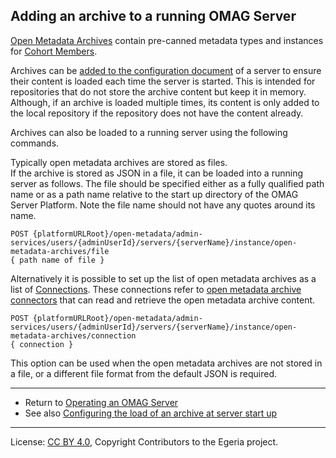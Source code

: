 <!-- SPDX-License-Identifier: CC-BY-4.0 -->
<!-- Copyright Contributors to the Egeria project. -->


## Adding an archive to a running OMAG Server

[Open Metadata Archives](../../../../open-metadata-resources/open-metadata-archives)
contain pre-canned metadata types and instances for [Cohort Members](../concepts/cohort-member.md).

Archives can be
[added to the configuration document](configuring-the-startup-archives.md) of a server
to ensure their content is loaded each time the server is started.  This is intended for
repositories that do not store the archive content but keep it in memory.
Although, if an archive is loaded multiple times, its content is only added to the local repository
if the repository does not have the content already.

Archives can also be loaded to a running server using the following commands.

Typically open metadata archives are stored as files.  
If the archive is stored as JSON in a file, it can be loaded into a running server
as follows.
The file should be specified either as a fully qualified path name
or as a path name relative to the start up directory of the OMAG Server Platform.
Note the file name should not have any quotes around its name.

```
POST {platformURLRoot}/open-metadata/admin-services/users/{adminUserId}/servers/{serverName}/instance/open-metadata-archives/file
{ path name of file }
```

Alternatively it is possible to set up the list of open metadata archives as a list of
[Connections](../../../frameworks/open-connector-framework/docs/concepts/connection.md).
These connections refer to
[open metadata archive connectors](../../../repository-services/docs/component-descriptions/connectors/open-metadata-archive-store-connector.md)
that can read and retrieve the open metadata archive content.

```
POST {platformURLRoot}/open-metadata/admin-services/users/{adminUserId}/servers/{serverName}/instance/open-metadata-archives/connection
{ connection }
```

This option can be used when the open metadata archives are not stored in a file, or a different
file format from the default JSON is required.



----

* Return to [Operating an OMAG Server](operating-omag-server.md)
* See also [Configuring the load of an archive at server start up](configuring-the-startup-archives.md)

----
License: [CC BY 4.0](https://creativecommons.org/licenses/by/4.0/),
Copyright Contributors to the Egeria project.